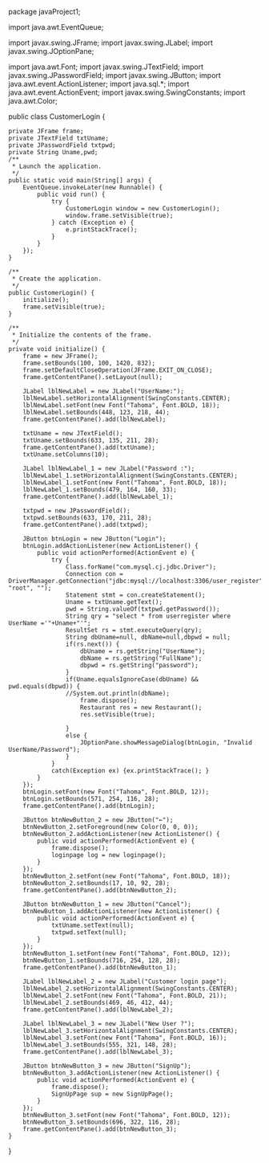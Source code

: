 package javaProject1;

import java.awt.EventQueue;


import javax.swing.JFrame;
import javax.swing.JLabel;
import javax.swing.JOptionPane;

import java.awt.Font;
import javax.swing.JTextField;
import javax.swing.JPasswordField;
import javax.swing.JButton;
import java.awt.event.ActionListener;
import java.sql.*;
import java.awt.event.ActionEvent;
import javax.swing.SwingConstants;
import java.awt.Color;

public class CustomerLogin {

	private JFrame frame;
	private JTextField txtUname;
	private JPasswordField txtpwd;
	private String Uname,pwd;
	/**
	 * Launch the application.
	 */
	public static void main(String[] args) {
		EventQueue.invokeLater(new Runnable() {
			public void run() {
				try {
					CustomerLogin window = new CustomerLogin();
					window.frame.setVisible(true);
				} catch (Exception e) {
					e.printStackTrace();
				}
			}
		});
	}

	/**
	 * Create the application.
	 */
	public CustomerLogin() {
		initialize();
		frame.setVisible(true);
	}

	/**
	 * Initialize the contents of the frame.
	 */
	private void initialize() {
		frame = new JFrame();
		frame.setBounds(100, 100, 1420, 832);
		frame.setDefaultCloseOperation(JFrame.EXIT_ON_CLOSE);
		frame.getContentPane().setLayout(null);
		
		JLabel lblNewLabel = new JLabel("UserName:");
		lblNewLabel.setHorizontalAlignment(SwingConstants.CENTER);
		lblNewLabel.setFont(new Font("Tahoma", Font.BOLD, 18));
		lblNewLabel.setBounds(448, 123, 218, 44);
		frame.getContentPane().add(lblNewLabel);
		
		txtUname = new JTextField();
		txtUname.setBounds(633, 135, 211, 28);
		frame.getContentPane().add(txtUname);
		txtUname.setColumns(10);
		
		JLabel lblNewLabel_1 = new JLabel("Password :");
		lblNewLabel_1.setHorizontalAlignment(SwingConstants.CENTER);
		lblNewLabel_1.setFont(new Font("Tahoma", Font.BOLD, 18));
		lblNewLabel_1.setBounds(479, 164, 160, 33);
		frame.getContentPane().add(lblNewLabel_1);
		
		txtpwd = new JPasswordField();
		txtpwd.setBounds(633, 170, 211, 28);
		frame.getContentPane().add(txtpwd);
		
		JButton btnLogin = new JButton("Login");
		btnLogin.addActionListener(new ActionListener() {
			public void actionPerformed(ActionEvent e) {
				try {
					Class.forName("com.mysql.cj.jdbc.Driver");
					Connection con = DriverManager.getConnection("jdbc:mysql://localhost:3306/user_register", "root", "");
					Statement stmt = con.createStatement();
					Uname = txtUname.getText();
					pwd = String.valueOf(txtpwd.getPassword());
					String qry = "select * from userregister where UserName ='"+Uname+"'";
					ResultSet rs = stmt.executeQuery(qry);
					String dbUname=null, dbName=null,dbpwd = null;
					if(rs.next()) {
						dbUname = rs.getString("UserName");
						dbName = rs.getString("FullName");
						dbpwd = rs.getString("password");
					}
					if(Uname.equalsIgnoreCase(dbUname) && pwd.equals(dbpwd)) {
					//System.out.println(dbName);
						frame.dispose();
						Restaurant res = new Restaurant();
						res.setVisible(true);
						
					}
					else {
						JOptionPane.showMessageDialog(btnLogin, "Invalid UserName/Password");
					}
				}
				catch(Exception ex) {ex.printStackTrace(); }
			}
		});
		btnLogin.setFont(new Font("Tahoma", Font.BOLD, 12));
		btnLogin.setBounds(571, 254, 116, 28);
		frame.getContentPane().add(btnLogin);
		
		JButton btnNewButton_2 = new JButton("←");
		btnNewButton_2.setForeground(new Color(0, 0, 0));
		btnNewButton_2.addActionListener(new ActionListener() {
			public void actionPerformed(ActionEvent e) {
				frame.dispose();
				loginpage log = new loginpage();
			}
		});
		btnNewButton_2.setFont(new Font("Tahoma", Font.BOLD, 18));
		btnNewButton_2.setBounds(17, 10, 92, 28);
		frame.getContentPane().add(btnNewButton_2);
		
		JButton btnNewButton_1 = new JButton("Cancel");
		btnNewButton_1.addActionListener(new ActionListener() {
			public void actionPerformed(ActionEvent e) {
				txtUname.setText(null);
				txtpwd.setText(null);
			}
		});
		btnNewButton_1.setFont(new Font("Tahoma", Font.BOLD, 12));
		btnNewButton_1.setBounds(716, 254, 128, 28);
		frame.getContentPane().add(btnNewButton_1);
		
		JLabel lblNewLabel_2 = new JLabel("Customer login page");
		lblNewLabel_2.setHorizontalAlignment(SwingConstants.CENTER);
		lblNewLabel_2.setFont(new Font("Tahoma", Font.BOLD, 21));
		lblNewLabel_2.setBounds(469, 46, 412, 44);
		frame.getContentPane().add(lblNewLabel_2);
		
		JLabel lblNewLabel_3 = new JLabel("New User ?");
		lblNewLabel_3.setHorizontalAlignment(SwingConstants.CENTER);
		lblNewLabel_3.setFont(new Font("Tahoma", Font.BOLD, 16));
		lblNewLabel_3.setBounds(555, 321, 148, 28);
		frame.getContentPane().add(lblNewLabel_3);
		
		JButton btnNewButton_3 = new JButton("SignUp");
		btnNewButton_3.addActionListener(new ActionListener() {
			public void actionPerformed(ActionEvent e) {
				frame.dispose();
				SignUpPage sup = new SignUpPage();
			}
		});
		btnNewButton_3.setFont(new Font("Tahoma", Font.BOLD, 12));
		btnNewButton_3.setBounds(696, 322, 116, 28);
		frame.getContentPane().add(btnNewButton_3);
	}
}
